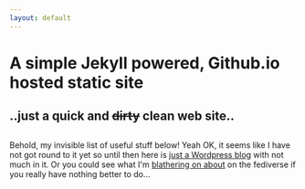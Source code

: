```yaml
---
layout: default
---
```

# 
# A simple Jekyll powered, Github.io hosted static site

## ..just a quick and ~~dirty~~ clean web site..
## 

 Behold, my invisible list of useful stuff below! Yeah OK, it seems like I have not got round to it yet so until then here is [just a Wordpress blog](http://wpcom.acesabe.net/) with not much in it. Or you could see what I'm [blathering on about](https://mastodon.social/@acesabe) on the fediverse if you really have nothing better to do...
